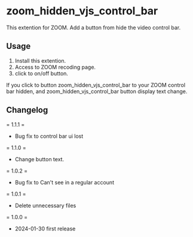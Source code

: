 # zoom_hidden_vjs_control_bar

This extention for ZOOM.
Add a button from hide the video control bar.

## Usage
1. Install this extention.
2. Access to ZOOM recoding page.
3. click to on/off button.

If you click to button zoom_hidden_vjs_control_bar to your ZOOM control bar hidden, and zoom_hidden_vjs_control_bar button display text change.

## Changelog

= 1.1.1 =
* Bug fix to control bar ui lost

= 1.1.0 =
* Change button text.

= 1.0.2 =
* Bug fix to Can't see in a regular account

= 1.0.1 =
* Delete unnecessary files

= 1.0.0 =
* 2024-01-30 first release